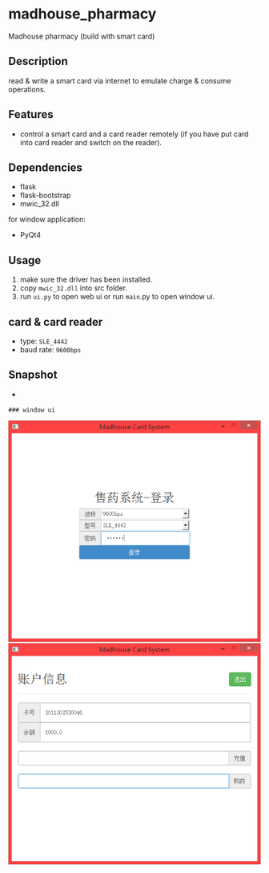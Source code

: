 ﻿# madhouse_pharmacy

Madhouse pharmacy (build with smart card)

## Description

read & write a smart card via internet to emulate charge & consume operations.

## Features

* control a smart card and a card reader remotely (if you have put card into card reader and switch on the reader).

## Dependencies

*   flask
*   flask-bootstrap
*   mwic_32.dll

for window application:

*   PyQt4

## Usage

1.   make sure the driver has been installed.
2.   copy `mwic_32.dll` into src folder.
3.   run `ui.py` to open web ui or run `main`.py to open window ui. 


## card & card reader

*   type: `SLE_4442`
*   baud rate: `9600bps`

## Snapshot

*   

    ### window ui
    
![img1](./sample/img1.png)
![img2](./sample/img2.png)
